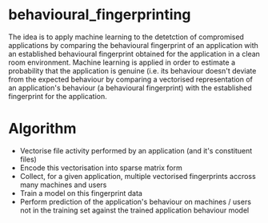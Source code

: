 # behavioural_fingerprinting
The idea is to apply machine learning to the detetction of compromised applications by comparing the behavioural fingerprint of an application with an established behavioural fingerprint obtained for the application in a clean room environment.
Machine learning is applied in order to estimate a probability that the application is genuine (i.e. its behaviour doesn't deviate from the expected behaviour by comparing a vectorised representation of an application's behaviour (a behavioural fingerprint) with the established fingerprint for the application.

# Algorithm
- Vectorise file activity performed by an application (and it's constituent files)
- Encode this vectorisation into sparse matrix form
- Collect, for a given application, multiple vectorised fingerprints accross many machines and users
- Train a model on this fingerprint data
- Perform prediction of the application's behaviour on machines / users not in the training set against the trained application behaviour model
